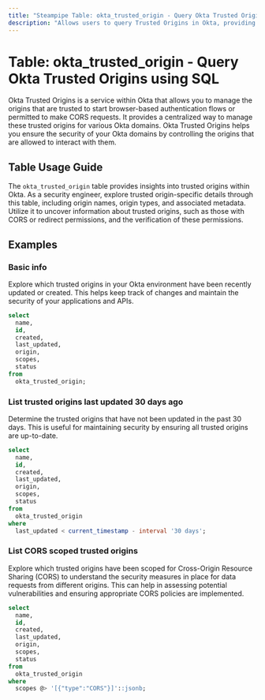 ```yaml
---
title: "Steampipe Table: okta_trusted_origin - Query Okta Trusted Origins using SQL"
description: "Allows users to query Trusted Origins in Okta, providing insights into the trusted origins for the Okta domains."
---
```


# Table: okta_trusted_origin - Query Okta Trusted Origins using SQL

Okta Trusted Origins is a service within Okta that allows you to manage the origins that are trusted to start browser-based authentication flows or permitted to make CORS requests. It provides a centralized way to manage these trusted origins for various Okta domains. Okta Trusted Origins helps you ensure the security of your Okta domains by controlling the origins that are allowed to interact with them.

## Table Usage Guide

The `okta_trusted_origin` table provides insights into trusted origins within Okta. As a security engineer, explore trusted origin-specific details through this table, including origin names, origin types, and associated metadata. Utilize it to uncover information about trusted origins, such as those with CORS or redirect permissions, and the verification of these permissions.

## Examples

### Basic info
Explore which trusted origins in your Okta environment have been recently updated or created. This helps keep track of changes and maintain the security of your applications and APIs.

```sql
select
  name,
  id,
  created,
  last_updated,
  origin,
  scopes,
  status
from
  okta_trusted_origin;
```

### List trusted origins last updated 30 days ago
Determine the trusted origins that have not been updated in the past 30 days. This is useful for maintaining security by ensuring all trusted origins are up-to-date.

```sql
select
  name,
  id,
  created,
  last_updated,
  origin,
  scopes,
  status
from
  okta_trusted_origin
where
  last_updated < current_timestamp - interval '30 days';
```

### List CORS scoped trusted origins
Explore which trusted origins have been scoped for Cross-Origin Resource Sharing (CORS) to understand the security measures in place for data requests from different origins. This can help in assessing potential vulnerabilities and ensuring appropriate CORS policies are implemented.

```sql
select
  name,
  id,
  created,
  last_updated,
  origin,
  scopes,
  status
from
  okta_trusted_origin
where
  scopes @> '[{"type":"CORS"}]'::jsonb;
```